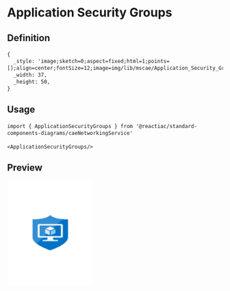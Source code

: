 # Application Security Groups

## Definition

```
{
  _style: 'image;sketch=0;aspect=fixed;html=1;points=[];align=center;fontSize=12;image=img/lib/mscae/Application_Security_Groups.svg;strokeColor=none;',
  _width: 37,
  _height: 50,
}
```

## Usage

```
import { ApplicationSecurityGroups } from '@reactiac/standard-components-diagrams/caeNetworkingService'

<ApplicationSecurityGroups/>
```

## Preview

<img src="./application-security-groups.png" width="200"/>
